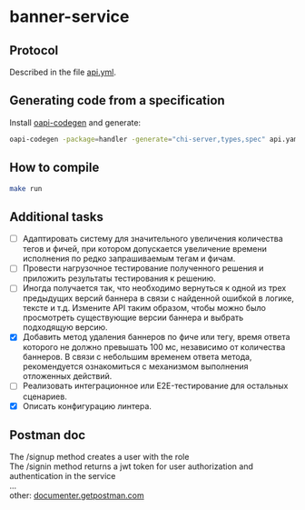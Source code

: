# banner-service

## Protocol

Described in the file [api.yml](api.yml).

## Generating code from a specification

Install [oapi-codegen](https://github.com/deepmap/oapi-codegen/) and generate:

```bash
oapi-codegen -package=handler -generate="chi-server,types,spec" api.yaml > internal/handler/api.gen.go
```

## How to compile

```bash
make run
```

## Additional tasks
- [ ] Адаптировать систему для значительного увеличения количества тегов и фичей, при котором допускается увеличение времени исполнения по редко запрашиваемым тегам и фичам.
- [ ] Провести нагрузочное тестирование полученного решения и приложить результаты тестирования к решению.
- [ ] Иногда получается так, что необходимо вернуться к одной из трех предыдущих версий баннера в связи с найденной ошибкой в логике, тексте и т.д. Измените API таким образом, чтобы можно было просмотреть существующие версии баннера и выбрать подходящую версию.
- [x] Добавить метод удаления баннеров по фиче или тегу, время ответа которого не должно превышать 100 мс, независимо от количества баннеров. В связи с небольшим временем ответа метода, рекомендуется ознакомиться с механизмом выполнения отложенных действий.
- [ ] Реализовать интеграционное или E2E-тестирование для остальных сценариев.
- [x] Описать конфигурацию линтера.

## Postman doc
The /signup method creates a user with the role  
The /signin method returns a jwt token for user authorization and authentication in the service  
...  
other: [documenter.getpostman.com](https://documenter.getpostman.com/view/26679053/2sA3Bj7DpC)  